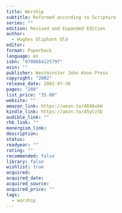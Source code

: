 ```yaml
---
title: Worship
subtitle: Reformed according to Scripture
series: ""
edition: Revised and Expanded Edition
author:
  - Hughes Oliphant Old
editor: 
format: Paperback
language: en
isbn: "9780664225797"
asin: ""
publisher: Westminster John Knox Press
copyright: "2002"
release_date: 2002-07-30
pages: "208"
list_price: "35.00"
website: ""
amazon_link: https://amzn.to/46XAukH
kindle_link: https://amzn.to/45yCz5D
audible_link: ""
rhb_link: ""
monergism_link: 
description: 
status: 
readyear: ""
rating: ""
recommended: false
library: false
wishlist: true
acquired: 
acquired_date: 
acquired_source: 
acquired_price: ""
tags:
  - worship
---
```

